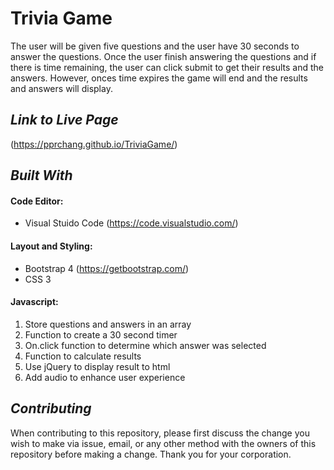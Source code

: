 # Trivia Game
The user will be given five questions and the user have 30 seconds to answer the questions.  Once the user finish answering the questions and if there is time remaining, the user can click submit to get their results and the answers.  However, onces time expires the game will end and the results and answers will display. 

## *Link to Live Page*
(https://pprchang.github.io/TriviaGame/)

## *Built With*

#### Code Editor: 
- Visual Stuido Code (https://code.visualstudio.com/)

#### Layout and Styling: 
- Bootstrap 4 (https://getbootstrap.com/)
- CSS 3

#### Javascript:
1. Store questions and answers in an array
2. Function to create a 30 second timer
3. On.click function to determine which answer was selected 
5. Function to calculate results
6. Use jQuery to display result to html
7. Add audio to enhance user experience

## *Contributing* 
When contributing to this repository, please first discuss the change you wish to make via issue, email, or any other method with the owners of this repository before making a change.  Thank you for your corporation.


